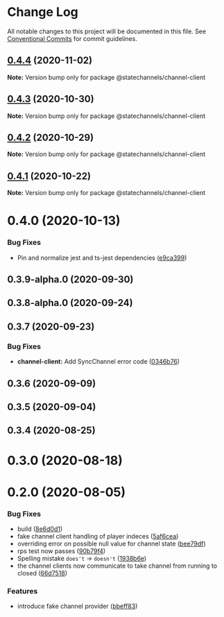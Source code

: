 # Change Log

All notable changes to this project will be documented in this file.
See [Conventional Commits](https://conventionalcommits.org) for commit guidelines.

## [0.4.4](http://statechannels/monorepo/blob/master/packages/channel-client/compare/@statechannels/channel-client@0.4.3...@statechannels/channel-client@0.4.4) (2020-11-02)

**Note:** Version bump only for package @statechannels/channel-client





## [0.4.3](http://statechannels/monorepo/blob/master/packages/channel-client/compare/@statechannels/channel-client@0.4.1...@statechannels/channel-client@0.4.3) (2020-10-30)

**Note:** Version bump only for package @statechannels/channel-client





## [0.4.2](http://statechannels/monorepo/blob/master/packages/channel-client/compare/@statechannels/channel-client@0.4.1...@statechannels/channel-client@0.4.2) (2020-10-29)

**Note:** Version bump only for package @statechannels/channel-client





## [0.4.1](http://statechannels/monorepo/blob/master/packages/channel-client/compare/@statechannels/channel-client@0.4.0...@statechannels/channel-client@0.4.1) (2020-10-22)

**Note:** Version bump only for package @statechannels/channel-client





# 0.4.0 (2020-10-13)


### Bug Fixes

* Pin and normalize jest and ts-jest dependencies ([e9ca399](http://statechannels/monorepo/blob/master/packages/channel-client/commits/e9ca3997119645fdb9f558a921361171c20d66a0))



## 0.3.9-alpha.0 (2020-09-30)



## 0.3.8-alpha.0 (2020-09-24)



## 0.3.7 (2020-09-23)


### Bug Fixes

* **channel-client:** Add SyncChannel error code ([0346b76](http://statechannels/monorepo/blob/master/packages/channel-client/commits/0346b76e2dddbea383fd2165e644eb69471b23b9))



## 0.3.6 (2020-09-09)



## 0.3.5 (2020-09-04)



## 0.3.4 (2020-08-25)



# 0.3.0 (2020-08-18)



# 0.2.0 (2020-08-05)


### Bug Fixes

* build ([8e6d0d1](http://statechannels/monorepo/blob/master/packages/channel-client/commits/8e6d0d1d0d5b8d72483d7550d68cd123589e5425))
* fake channel client handling of player indeces ([5af6cea](http://statechannels/monorepo/blob/master/packages/channel-client/commits/5af6cea54c796f5d606e7b359ce3e506859c41e6))
* overriding error on possible null value for channel state ([bee79df](http://statechannels/monorepo/blob/master/packages/channel-client/commits/bee79dfc92e699b8f1800d93d6bc0132203f7060))
* rps test now passes ([90b79f4](http://statechannels/monorepo/blob/master/packages/channel-client/commits/90b79f4fd04d2c834ad711b1b9b9f55ad681090c))
* Spelling mistake `does't` -> `doesn't` ([1938b6e](http://statechannels/monorepo/blob/master/packages/channel-client/commits/1938b6e2fab650efd0b270599a2a22a6a0ced401))
* the channel clients now communicate to take channel from running to closed ([66d7518](http://statechannels/monorepo/blob/master/packages/channel-client/commits/66d75184b69d2c8768bd1664faf94d41c87ed440))


### Features

* introduce fake channel provider ([bbeff83](http://statechannels/monorepo/blob/master/packages/channel-client/commits/bbeff830935fa6ba853f69b4415a13196afb23bd))
